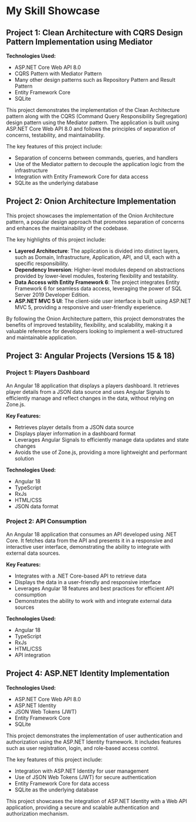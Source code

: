 # My Skill Showcase

## Project 1: Clean Architecture with CQRS Design Pattern Implementation using Mediator

**Technologies Used:**
- ASP.NET Core Web API 8.0
- CQRS Pattern with Mediator Pattern
- Many other design patterns such as Repository Pattern and Result Pattern
- Entity Framework Core
- SQLite

This project demonstrates the implementation of the Clean Architecture pattern along with the CQRS (Command Query Responsibility Segregation) design pattern using the Mediator pattern. The application is built using ASP.NET Core Web API 8.0 and follows the principles of separation of concerns, testability, and maintainability.

The key features of this project include:

- Separation of concerns between commands, queries, and handlers
- Use of the Mediator pattern to decouple the application logic from the infrastructure
- Integration with Entity Framework Core for data access
- SQLite as the underlying database

## Project 2: Onion Architecture Implementation

This project showcases the implementation of the Onion Architecture pattern, a popular design approach that promotes separation of concerns and enhances the maintainability of the codebase.

The key highlights of this project include:

- **Layered Architecture**: The application is divided into distinct layers, such as Domain, Infrastructure, Application, API, and UI, each with a specific responsibility.
- **Dependency Inversion**: Higher-level modules depend on abstractions provided by lower-level modules, fostering flexibility and testability.
- **Data Access with Entity Framework 6**: The project integrates Entity Framework 6 for seamless data access, leveraging the power of SQL Server 2019 Developer Edition.
- **ASP.NET MVC 5 UI**: The client-side user interface is built using ASP.NET MVC 5, providing a responsive and user-friendly experience.

By following the Onion Architecture pattern, this project demonstrates the benefits of improved testability, flexibility, and scalability, making it a valuable reference for developers looking to implement a well-structured and maintainable application.

## Project 3: Angular Projects (Versions 15 & 18)

### Project 1: Players Dashboard

An Angular 18 application that displays a players dashboard. It retrieves player details from a JSON data source and uses Angular Signals to efficiently manage and reflect changes in the data, without relying on Zone.js.

**Key Features:**
- Retrieves player details from a JSON data source
- Displays player information in a dashboard format
- Leverages Angular Signals to efficiently manage data updates and state changes
- Avoids the use of Zone.js, providing a more lightweight and performant solution

**Technologies Used:**
- Angular 18
- TypeScript
- RxJs
- HTML/CSS
- JSON data format

### Project 2: API Consumption

An Angular 18 application that consumes an API developed using .NET Core. It fetches data from the API and presents it in a responsive and interactive user interface, demonstrating the ability to integrate with external data sources.

**Key Features:**
- Integrates with a .NET Core-based API to retrieve data
- Displays the data in a user-friendly and responsive interface
- Leverages Angular 18 features and best practices for efficient API consumption
- Demonstrates the ability to work with and integrate external data sources

**Technologies Used:**
- Angular 18
- TypeScript
- RxJs
- HTML/CSS
- API integration

<!--
**Technologies Used:**
- Angular 15
- ASP.NET Core Web API 8.0 (Clean Architecture)
- TypeScript
- RxJS
- Angular Material

This project combines the Clean Architecture backend from the first project with a front-end built using Angular 15. The Angular application consumes the Web API and provides a user-friendly interface for interacting with the application.

The key features of this project include:

- Angular 15 as the front-end framework
- TypeScript for type-safe development
- RxJS for reactive programming
- Angular Material for UI components
- Integration with the Clean Architecture Web API backend

This project showcases the integration of a modern front-end framework (Angular 15) with a well-structured backend, following the principles of Clean Architecture and CQRS.
-->
## Project 4: ASP.NET Identity Implementation

**Technologies Used:**
- ASP.NET Core Web API 8.0
- ASP.NET Identity
- JSON Web Tokens (JWT)
- Entity Framework Core
- SQLite

This project demonstrates the implementation of user authentication and authorization using the ASP.NET Identity framework. It includes features such as user registration, login, and role-based access control.

The key features of this project include:

- Integration with ASP.NET Identity for user management
- Use of JSON Web Tokens (JWT) for secure authentication
- Entity Framework Core for data access
- SQLite as the underlying database

This project showcases the integration of ASP.NET Identity with a Web API application, providing a secure and scalable authentication and authorization mechanism.
